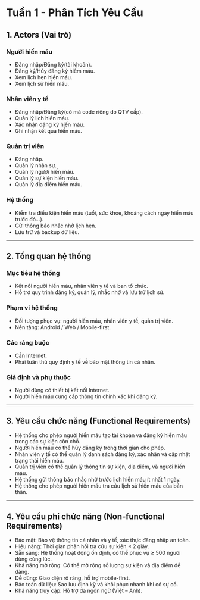 # Tuần 1 - Phân Tích Yêu Cầu

## 1. Actors (Vai trò)

### Người hiến máu
- Đăng nhập/Đăng ký(tài khoản).
- Đăng ký/Hủy đăng ký hiếm máu.
- Xem lịch hẹn hiến máu.
- Xem lịch sử hiến máu.

### Nhân viên y tế
- Đăng nhập/Đăng ký(có mã code riêng do QTV cấp).
- Quản lý lịch hiến máu.
- Xác nhận đăng ký hiến máu.
- Ghi nhận kết quả hiến máu.

### Quản trị viên
- Đăng nhập.
- Quản lý nhân sự.
- Quản lý người hiến máu.
- Quản lý sự kiện hiến máu.
- Quản lý địa điểm hiến máu.

### Hệ thống
- Kiểm tra điều kiện hiến máu (tuổi, sức khỏe, khoảng cách ngày hiến máu trước đó…).
- Gửi thông báo nhắc nhở lịch hẹn.
- Lưu trữ và backup dữ liệu.

---

## 2. Tổng quan hệ thống

### Mục tiêu hệ thống
- Kết nối người hiến máu, nhân viên y tế và ban tổ chức.
- Hỗ trợ quy trình đăng ký, quản lý, nhắc nhở và lưu trữ lịch sử.

### Phạm vi hệ thống
- Đối tượng phục vụ: người hiến máu, nhân viên y tế, quản trị viên.
- Nền tảng: Android / Web / Mobile-first.

### Các ràng buộc
- Cần Internet.
- Phải tuân thủ quy định y tế về bảo mật thông tin cá nhân.

### Giả định và phụ thuộc
- Người dùng có thiết bị kết nối Internet.
- Người hiến máu cung cấp thông tin chính xác khi đăng ký.

---

## 3. Yêu cầu chức năng (Functional Requirements)

- Hệ thống cho phép người hiến máu tạo tài khoản và đăng ký hiến máu trong các sự kiện còn chỗ.
- Người hiến máu có thể hủy đăng ký trong thời gian cho phép.
- Nhân viên y tế có thể quản lý danh sách đăng ký, xác nhận và cập nhật trạng thái hiến máu.
- Quản trị viên có thể quản lý thông tin sự kiện, địa điểm, và người hiến máu.
- Hệ thống gửi thông báo nhắc nhở trước lịch hiến máu ít nhất 1 ngày.
- Hệ thống cho phép người hiến máu tra cứu lịch sử hiến máu của bản thân.

---

## 4. Yêu cầu phi chức năng (Non-functional Requirements)

- Bảo mật: Bảo vệ thông tin cá nhân và y tế, xác thực đăng nhập an toàn.
- Hiệu năng: Thời gian phản hồi tra cứu sự kiện ≤ 2 giây.
- Sẵn sàng: Hệ thống hoạt động ổn định, có thể phục vụ ≥ 500 người dùng cùng lúc.
- Khả năng mở rộng: Có thể mở rộng số lượng sự kiện và địa điểm dễ dàng.
- Dễ dùng: Giao diện rõ ràng, hỗ trợ mobile-first.
- Bảo toàn dữ liệu: Sao lưu định kỳ và khôi phục nhanh khi có sự cố.
- Khả năng truy cập: Hỗ trợ đa ngôn ngữ (Việt – Anh).
